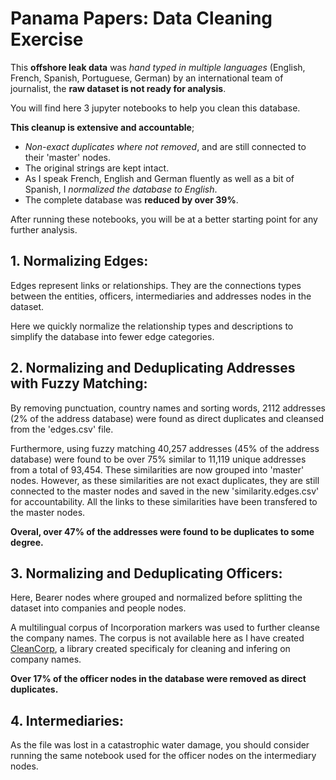 # Panama Papers: Data Cleaning Exercise

This **offshore leak data** was *hand typed in multiple languages* (English, French, Spanish, Portuguese, German) by an international team of journalist, the **raw dataset is not ready for analysis**. 

You will find here 3 jupyter notebooks to help you clean this database. 

**This cleanup is extensive and accountable**;
- *Non-exact duplicates where not removed*, and are still connected to their 'master' nodes. 
- The original strings are kept intact. 
- As I speak French, English and German fluently as well as a bit of Spanish, I *normalized the database to English*.
- The complete database was **reduced by over 39%**. 

After running these notebooks, you will be at a better starting point for any further analysis. 

## 1. Normalizing Edges:

Edges represent links or relationships. They are the connections types between the entities, officers, intermediaries and addresses nodes in the dataset. 

Here we quickly normalize the relationship types and descriptions to simplify the database into fewer edge categories.

## 2. Normalizing and Deduplicating Addresses with Fuzzy Matching:

By removing punctuation, country names and sorting words, 2112 addresses (2% of the address database) were found as direct duplicates and cleansed from the 'edges.csv' file.

Furthermore, using fuzzy matching 40,257 addresses (45% of the address database) were found to be over 75% similar to 11,119 unique addresses from a total of 93,454. These similarities are now grouped into 'master' nodes. However, as these similarities are not exact duplicates, they are still connected to the master nodes and saved in the new 'similarity.edges.csv' for accountability. All the links to these similarities have been transfered to the master nodes.

**Overal, over 47% of the addresses were found to be duplicates to some degree.** 

## 3. Normalizing and Deduplicating Officers: 
Here, Bearer nodes where grouped and normalized before splitting the dataset into companies and people nodes. 

A multilingual corpus of Incorporation markers was used to further cleanse the company names. The corpus is not available here as I have created [CleanCorp](https://github.com/Syker-uk/CleanCorp), a library created specificaly for cleaning and infering on company names.

**Over 17% of the officer nodes in the database were removed as direct duplicates.**

## 4. Intermediaries: 

As the file was lost in a catastrophic water damage, you should consider running the same notebook used for the officer nodes on the intermediary nodes.

